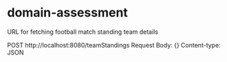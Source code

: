# domain-assessment

URL for fetching football match standing team details

POST http://localhost:8080/teamStandings
Request Body: {}
Content-type: JSON